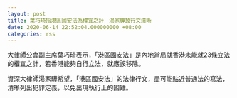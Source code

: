 ```yaml
---
layout: post
title: 葉巧琦指港區國安法為權宜之計　湯家驊冀行文清晰
date: 2020-06-14 22:52:04.000000000 +08:00
categories: rss
---
```


大律師公會副主席葉巧琦表示，「港區國安法」是內地當局就香港未能就23條立法的權宜之計，若香港能夠自行立法，就應該移除。

資深大律師湯家驊希望，「港區國安法」的法律行文，盡可能貼近普通法的寫法，清晰列出犯罪定義，以免出現執行上的困難。
